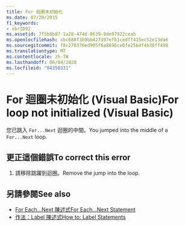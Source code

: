 ```yaml
---
title: For 迴圈未初始化
ms.date: 07/20/2015
f1_keywords:
- vbrID92
ms.assetid: 7f5b8b87-1a28-474d-8639-9de97922ceab
ms.openlocfilehash: cbc688f3b9bb427d97efb1cedff415ec52e13da6
ms.sourcegitcommit: f8c270376ed905f6a8896ce0fe25b4f4b38ff498
ms.translationtype: MT
ms.contentlocale: zh-TW
ms.lasthandoff: 06/04/2020
ms.locfileid: "84358331"
---
```

# <a name="for-loop-not-initialized-visual-basic"></a><span data-ttu-id="14b6a-102">For 迴圈未初始化 (Visual Basic)</span><span class="sxs-lookup"><span data-stu-id="14b6a-102">For loop not initialized (Visual Basic)</span></span>
<span data-ttu-id="14b6a-103">您已跳入 `For...Next` 迴圈的中間。</span><span class="sxs-lookup"><span data-stu-id="14b6a-103">You jumped into the middle of a `For...Next` loop.</span></span>  
  
## <a name="to-correct-this-error"></a><span data-ttu-id="14b6a-104">更正這個錯誤</span><span class="sxs-lookup"><span data-stu-id="14b6a-104">To correct this error</span></span>  
  
1. <span data-ttu-id="14b6a-105">請移除跳躍到迴圈。</span><span class="sxs-lookup"><span data-stu-id="14b6a-105">Remove the jump into the loop.</span></span>  
  
## <a name="see-also"></a><span data-ttu-id="14b6a-106">另請參閱</span><span class="sxs-lookup"><span data-stu-id="14b6a-106">See also</span></span>

- [<span data-ttu-id="14b6a-107">For Each...Next 陳述式</span><span class="sxs-lookup"><span data-stu-id="14b6a-107">For Each...Next Statement</span></span>](../language-reference/statements/for-each-next-statement.md)
- [<span data-ttu-id="14b6a-108">作法：Label 陳述式</span><span class="sxs-lookup"><span data-stu-id="14b6a-108">How to: Label Statements</span></span>](../programming-guide/program-structure/how-to-label-statements.md)

